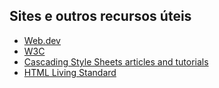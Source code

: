 

## Sites e outros recursos úteis

- [Web.dev](https://web.dev/learn/)
- [W3C](https://www.w3.org/)
- [Cascading Style Sheets articles and tutorials](https://www.w3.org/Style/CSS/learning)
- [HTML Living Standard](https://html.spec.whatwg.org/multipage/)